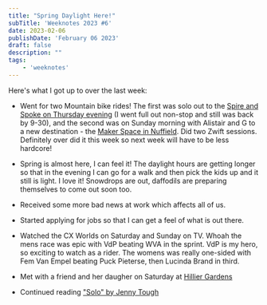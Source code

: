 ```yaml
---
title: "Spring Daylight Here!"
subTitle: 'Weeknotes 2023 #6'
date: 2023-02-06
publishDate: 'February 06 2023'
draft: false
description: ""
tags:
	- 'weeknotes'
---
```


Here's what I got up to over the last week:

-   Went for two Mountain bike rides! The first was solo out to the [Spire and Spoke on Thursday evening](https://www.strava.com/activities/8495264573) (I went full out non-stop and still was back by 9-30), and the second was on Sunday morning with Alistair and G to a new destination - the [Maker Space in Nuffield](https://www.strava.com/activities/8508934422). Did two Zwift sessions. Definitely over did it this week so next week will have to be less hardcore!

-   Spring is almost here, I can feel it! The daylight hours are getting longer so that in the evening I can go for a walk and then pick the kids up and it still is light. I love it! Snowdrops are out, daffodils are preparing themselves to come out soon too.

-   Received some more bad news at work which affects all of us.

-   Started applying for jobs so that I can get a feel of what is out there.

-   Watched the CX Worlds on Saturday and Sunday on TV. Whoah the mens race was epic with VdP beating WVA in the sprint. VdP is my hero, so exciting to watch as a rider. The womens was really one-sided with Fem Van Empel beating Puck Pieterse, then Lucinda Brand in third.

-   Met with a friend and her daugher on Saturday at [Hillier Gardens](https://www.hants.gov.uk/thingstodo/hilliergardens)

-   Continued reading ["Solo" by Jenny Tough](https://www.amazon.co.uk/SOLO-running-across-mountains-taught/dp/178325470X)
